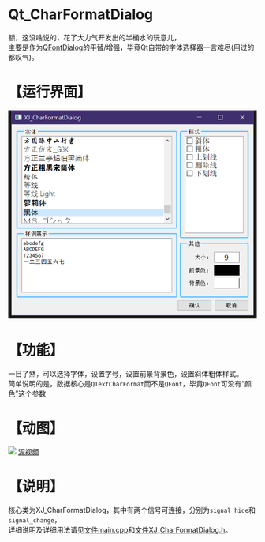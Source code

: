 # Qt_CharFormatDialog

额，这没啥说的，花了大力气开发出的半桶水的玩意儿，<br>
主要是作为<a href="https://doc.qt.io/qt-5/qfontdialog.html">QFontDialog</a>的平替/增强，毕竟Qt自带的字体选择器一言难尽(用过的都叹气)。


# 【运行界面】

<img src="https://github.com/Ls-Jan/Qt_CharFormatDialog/blob/main/%E3%80%90%E5%B1%95%E7%A4%BA%E3%80%91/%E7%95%8C%E9%9D%A2.png"/>

# 【功能】

一目了然，可以选择字体，设置字号，设置前景背景色，设置斜体粗体样式。<br>
简单说明的是，数据核心是```QTextCharFormat```而不是```QFont```，毕竟```QFont```可没有“颜色”这个参数

# 【动图】

<img src="https://github.com/Ls-Jan/Qt_CharFormatDialog/blob/main/%E3%80%90%E5%B1%95%E7%A4%BA%E3%80%91/%E8%A7%86%E9%A2%91%E5%8A%A8%E5%9B%BE.gif"/>
<a href="https://github.com/Ls-Jan/Qt_CharFormatDialog/blob/main/%E3%80%90%E5%B1%95%E7%A4%BA%E3%80%91/%E8%A7%86%E9%A2%91.mkv">源视频</a>


# 【说明】

核心类为XJ_CharFormatDialog，其中有两个信号可连接，分别为```signal_hide```和```signal_change```，<br>
详细说明及详细用法请见<a href="https://github.com/Ls-Jan/Qt_CharFormatDialog/blob/main/XJ_CharFormatDialog/main.cpp">文件main.cpp</a>和<a href="https://github.com/Ls-Jan/Qt_CharFormatDialog/blob/main/XJ_CharFormatDialog/XJ_CharFormatDialog.h">文件XJ_CharFormatDialog.h</a>。

